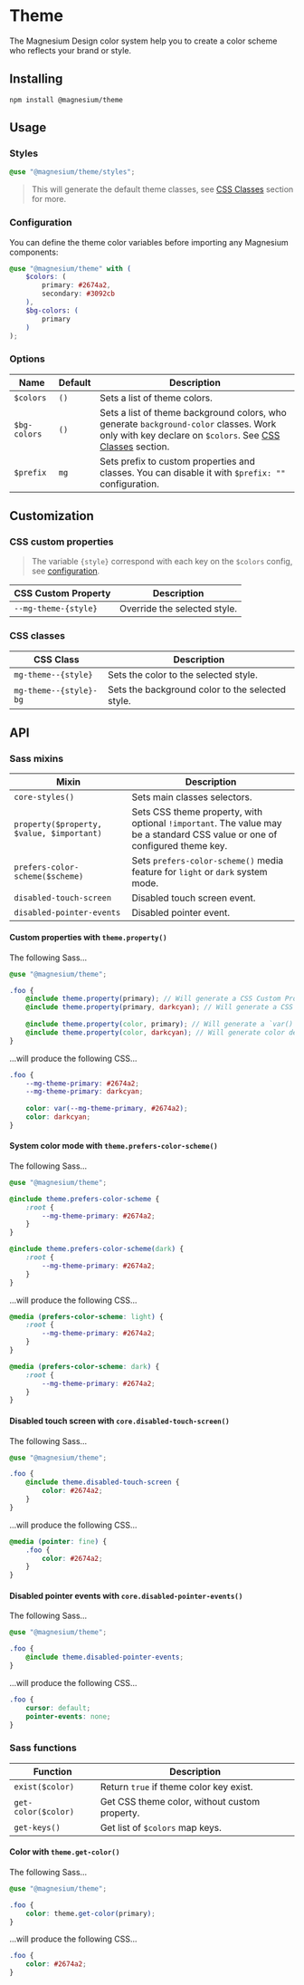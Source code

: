 # Theme

The Magnesium Design color system help you to create a color scheme who reflects your brand or style.

## Installing

```shell
npm install @magnesium/theme
```

## Usage

### Styles

```scss
@use "@magnesium/theme/styles";
```

> This will generate the default theme classes, see [CSS Classes](#css-classes) section for more.

### Configuration

You can define the theme color variables before importing any Magnesium components:

```scss
@use "@magnesium/theme" with (
    $colors: (
        primary: #2674a2,
        secondary: #3092cb
    ),
    $bg-colors: (
        primary
    )
);
```

### Options

| Name         | Default | Description                                                                                                                                                        |
|--------------|---------|--------------------------------------------------------------------------------------------------------------------------------------------------------------------|
| `$colors`    | `()`    | Sets a list of theme colors.                                                                                                                                       |
| `$bg-colors` | `()`    | Sets a list of theme background colors, who generate `background-color` classes. Work only with key declare on `$colors`. See [CSS Classes](#css-classes) section. |
| `$prefix`    | `mg`    | Sets prefix to custom properties and classes. You can disable it with `$prefix: ""` configuration.                                                                 |

## Customization

### CSS custom properties

> The variable `{style}` correspond with each key on the `$colors` config, see [configuration](#Configuration).

| CSS Custom Property  | Description                  |
|----------------------|------------------------------|
| `--mg-theme-{style}` | Override the selected style. |

### CSS classes

| CSS Class              | Description                                      |
|------------------------|--------------------------------------------------|
| `mg-theme--{style}`    | Sets the color to the selected style.            |
| `mg-theme--{style}-bg` | Sets the background color to the selected style. |

## API

### Sass mixins

| Mixin                                     | Description                                                                                                                |
|-------------------------------------------|----------------------------------------------------------------------------------------------------------------------------|
| `core-styles()`                           | Sets main classes selectors.                                                                                               |
| `property($property, $value, $important)` | Sets CSS theme property, with optional `!important`. The value may be a standard CSS value or one of configured theme key. |
| `prefers-color-scheme($scheme)`           | Sets `prefers-color-scheme()` media feature for `light` or `dark` system mode.                                             |
| `disabled-touch-screen`                   | Disabled touch screen event.                                                                                               |
| `disabled-pointer-events`                 | Disabled pointer event.                                                                                                    |

#### Custom properties with `theme.property()`

The following Sass...

```scss
@use "@magnesium/theme";

.foo {
    @include theme.property(primary); // Will generate a CSS Custom Property with default color.
    @include theme.property(primary, darkcyan); // Will generate a CSS Custom Property with new color.
    
    @include theme.property(color, primary); // Will generate a `var()` CSS Function with default color.
    @include theme.property(color, darkcyan); // Will generate color declaration.
}
```

...will produce the following CSS...

```css
.foo {
    --mg-theme-primary: #2674a2;
    --mg-theme-primary: darkcyan;
    
    color: var(--mg-theme-primary, #2674a2);
    color: darkcyan;
}
```

#### System color mode with `theme.prefers-color-scheme()`

The following Sass...

```scss
@use "@magnesium/theme";

@include theme.prefers-color-scheme {
    :root {
        --mg-theme-primary: #2674a2;
    }
}

@include theme.prefers-color-scheme(dark) {
    :root {
        --mg-theme-primary: #2674a2;
    }
}
```

...will produce the following CSS...

```css
@media (prefers-color-scheme: light) {
    :root {
        --mg-theme-primary: #2674a2;
    }
}

@media (prefers-color-scheme: dark) {
    :root {
        --mg-theme-primary: #2674a2;
    }
}
```

#### Disabled touch screen with `core.disabled-touch-screen()`

The following Sass...

```scss
@use "@magnesium/theme";

.foo {
    @include theme.disabled-touch-screen {
        color: #2674a2;
    }
}
```

...will produce the following CSS...

```css
@media (pointer: fine) {
    .foo {
        color: #2674a2;
    }
}
```

#### Disabled pointer events with `core.disabled-pointer-events()`

The following Sass...

```scss
@use "@magnesium/theme";

.foo {
    @include theme.disabled-pointer-events;
}
```

...will produce the following CSS...

```css
.foo {
    cursor: default;
    pointer-events: none;
}
```

### Sass functions

| Function            | Description                                   |
|---------------------|-----------------------------------------------|
| `exist($color)`     | Return `true` if theme color key exist.       |
| `get-color($color)` | Get CSS theme color, without custom property. |
| `get-keys()`        | Get list of `$colors` map keys.               |

#### Color with `theme.get-color()`

The following Sass...

```scss
@use "@magnesium/theme";

.foo {
    color: theme.get-color(primary);
}
```

...will produce the following CSS...

```css
.foo {
    color: #2674a2;
}
```
